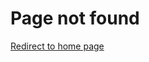 <h1>Page not found</h1>

[Redirect to home page](https://rongshen.net)

<script type="text/javascript">
function redirect_Page () {
  var tID = setTimeout(function () {
    window.location.href = "https://rongshen.net";
    window.clearTimeout(tID);		// clear time out.
  }, 5000);
}
  
  
document.addEventListener("DOMContentLoaded", function(event) {
  redirect_Page();
});
</script>
